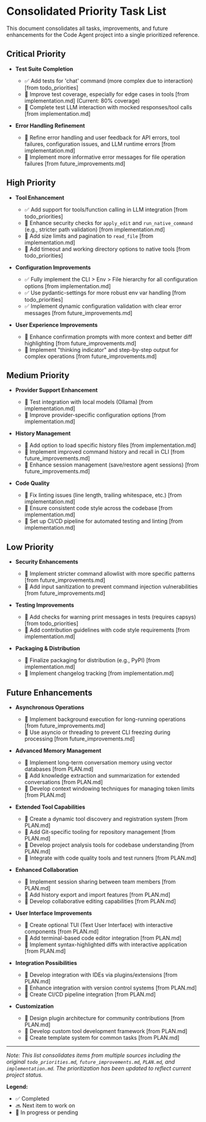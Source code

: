 # Consolidated Priority Task List

This document consolidates all tasks, improvements, and future enhancements for the Code Agent project into a single prioritized reference.

## Critical Priority

- **Test Suite Completion**
  - ✅ Add tests for 'chat' command (more complex due to interaction) [from todo_priorities]
  - 🔄 Improve test coverage, especially for edge cases in tools [from implementation.md] (Current: 80% coverage)
  - 🔄 Complete test LLM interaction with mocked responses/tool calls [from implementation.md]

- **Error Handling Refinement**
  - 🔄 Refine error handling and user feedback for API errors, tool failures, configuration issues, and LLM runtime errors [from implementation.md]
  - 🔄 Implement more informative error messages for file operation failures [from future_improvements.md]

## High Priority

- **Tool Enhancement**
  - ✅ Add support for tools/function calling in LLM integration [from todo_priorities]
  - 🔄 Enhance security checks for `apply_edit` and `run_native_command` (e.g., stricter path validation) [from implementation.md]
  - 🔄 Add size limits and pagination to `read_file` [from implementation.md]
  - 🔄 Add timeout and working directory options to native tools [from todo_priorities]

- **Configuration Improvements**
  - ✅ Fully implement the CLI > Env > File hierarchy for all configuration options [from implementation.md]
  - ✅ Use pydantic-settings for more robust env var handling [from todo_priorities]
  - ✅ Implement dynamic configuration validation with clear error messages [from future_improvements.md]

- **User Experience Improvements**
  - 🔄 Enhance confirmation prompts with more context and better diff highlighting [from future_improvements.md]
  - 🔄 Implement "thinking indicator" and step-by-step output for complex operations [from future_improvements.md]

## Medium Priority

- **Provider Support Enhancement**
  - 🔄 Test integration with local models (Ollama) [from implementation.md]
  - 🔄 Improve provider-specific configuration options [from implementation.md]

- **History Management**
  - 🔄 Add option to load specific history files [from implementation.md]
  - 🔄 Implement improved command history and recall in CLI [from future_improvements.md]
  - 🔄 Enhance session management (save/restore agent sessions) [from future_improvements.md]

- **Code Quality**
  - 🔄 Fix linting issues (line length, trailing whitespace, etc.) [from implementation.md]
  - 🔄 Ensure consistent code style across the codebase [from implementation.md]
  - 🔄 Set up CI/CD pipeline for automated testing and linting [from implementation.md]

## Low Priority

- **Security Enhancements**
  - 🔄 Implement stricter command allowlist with more specific patterns [from future_improvements.md]
  - 🔄 Add input sanitization to prevent command injection vulnerabilities [from future_improvements.md]

- **Testing Improvements**
  - 🔄 Add checks for warning print messages in tests (requires capsys) [from todo_priorities]
  - 🔄 Add contribution guidelines with code style requirements [from implementation.md]

- **Packaging & Distribution**
  - 🔄 Finalize packaging for distribution (e.g., PyPI) [from implementation.md]
  - 🔄 Implement changelog tracking [from implementation.md]

## Future Enhancements

- **Asynchronous Operations**
  - 🔄 Implement background execution for long-running operations [from future_improvements.md]
  - 🔄 Use asyncio or threading to prevent CLI freezing during processing [from future_improvements.md]

- **Advanced Memory Management**
  - 🔄 Implement long-term conversation memory using vector databases [from PLAN.md]
  - 🔄 Add knowledge extraction and summarization for extended conversations [from PLAN.md]
  - 🔄 Develop context windowing techniques for managing token limits [from PLAN.md]

- **Extended Tool Capabilities**
  - 🔄 Create a dynamic tool discovery and registration system [from PLAN.md]
  - 🔄 Add Git-specific tooling for repository management [from PLAN.md]
  - 🔄 Develop project analysis tools for codebase understanding [from PLAN.md]
  - 🔄 Integrate with code quality tools and test runners [from PLAN.md]

- **Enhanced Collaboration**
  - 🔄 Implement session sharing between team members [from PLAN.md]
  - 🔄 Add history export and import features [from PLAN.md]
  - 🔄 Develop collaborative editing capabilities [from PLAN.md]

- **User Interface Improvements**
  - 🔄 Create optional TUI (Text User Interface) with interactive components [from PLAN.md]
  - 🔄 Add terminal-based code editor integration [from PLAN.md]
  - 🔄 Implement syntax-highlighted diffs with interactive application [from PLAN.md]

- **Integration Possibilities**
  - 🔄 Develop integration with IDEs via plugins/extensions [from PLAN.md]
  - 🔄 Enhance integration with version control systems [from PLAN.md]
  - 🔄 Create CI/CD pipeline integration [from PLAN.md]

- **Customization**
  - 🔄 Design plugin architecture for community contributions [from PLAN.md]
  - 🔄 Develop custom tool development framework [from PLAN.md]
  - 🔄 Create template system for common tasks [from PLAN.md]

---

*Note: This list consolidates items from multiple sources including the original `todo_priorities.md`, `future_improvements.md`, `PLAN.md`, and `implementation.md`. The prioritization has been updated to reflect current project status.*

**Legend:**
- ✅ Completed
- 🔜 Next item to work on
- 🔄 In progress or pending
